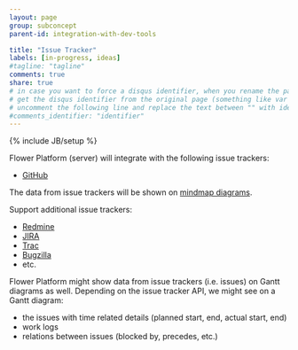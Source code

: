 ```yaml
---
layout: page
group: subconcept
parent-id: integration-with-dev-tools

title: "Issue Tracker"
labels: [in-progress, ideas]
#tagline: "tagline"
comments: true
share: true
# in case you want to force a disqus identifier, when you rename the page
# get the disqus identifier from the original page (something like var disqus_identifier = 'ident';),
# uncomment the following line and replace the text between "" with ident
#comments_identifier: "identifier"
---
```

{% include JB/setup %}

Flower Platform (server) will integrate with the following issue trackers:

* [GitHub](https://github.com/features/projects/issues)

The data from issue trackers will be shown on [mindmap diagrams](../mindmap-diagrams).

<!-- label:ideas -->

Support additional issue trackers:

* [Redmine](http://www.redmine.org)
* [JIRA](http://www.atlassian.com/software/jira)
* [Trac](http://trac.edgewall.org/)
* [Bugzilla](http://www.bugzilla.org/)
* etc.

<!-- label:ideas -->

Flower Platform might show data from issue trackers (i.e. issues) on Gantt diagrams as well. Depending on the issue tracker API, we might see on a Gantt diagram:

* the issues with time related details (planned start, end, actual start, end)
* work logs
* relations between issues (blocked by, precedes, etc.) 